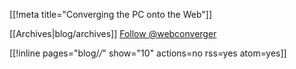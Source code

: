 [[!meta title="Converging the PC onto the Web"]]

[[Archives|blog/archives]] <a href="https://twitter.com/webconverger" class="twitter-follow-button" data-show-count="false" data-size="large">Follow @webconverger</a>

[[!inline pages="blog/*/*" show="10" actions=no rss=yes atom=yes]]
